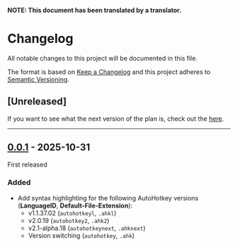 **NOTE: This document has been translated by a translator.**

# Changelog

All notable changes to this project will be documented in this file.

The format is based on [Keep a Changelog][Keep a Changelog] and this project adheres to [Semantic Versioning][Semantic Versioning].

## \[Unreleased\]
If you want to see what the next version of the plan is, check out the [here](https://github.com/zero-plusplus/autohotkey-devtools/labels/milestone).

---

## [0.0.1] - 2025-10-31

First released

### Added

* Add syntax highlighting for the following AutoHotkey versions (**LanguageID**, **Default-File-Extension**):
  - v1.1.37.02 (`autohotkeyl`, `.ahkl`)
  - v2.0.19 (`autohotkey2`, `.ahk2`)
  - v2.1-alpha.18 (`autohotkeynext`, `.ahknext`)
  - Version switching (`autohotkey`, `.ahk`)

<!-- Links -->
[Keep a Changelog]: https://keepachangelog.com/
[Semantic Versioning]: https://semver.org/

<!-- Versions -->
[0.0.1]: https://github.com/zero-plusplus/autohotkey-devtools/tree/v0.0.1
